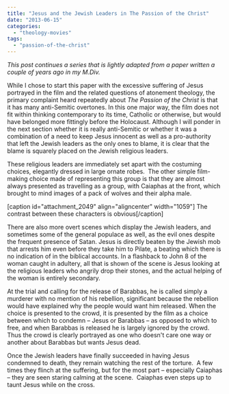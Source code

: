 ```yaml
---
title: "Jesus and the Jewish Leaders in The Passion of the Christ"
date: "2013-06-15"
categories: 
  - "theology-movies"
tags: 
  - "passion-of-the-christ"
---
```


_This post continues a series that is lightly adapted from a paper written a couple of years ago in my M.Div._

While I chose to start this paper with the excessive suffering of Jesus portrayed in the film and the related questions of atonement theology, the primary complaint heard repeatedly about _The Passion of the Christ_ is that it has many anti-Semitic overtones. In this one major way, the film does not fit within thinking contemporary to its time, Catholic or otherwise, but would have belonged more fittingly before the Holocaust. Although I will ponder in the next section whether it is really anti-Semitic or whether it was a combination of a need to keep Jesus innocent as well as a pro-authority that left the Jewish leaders as the only ones to blame, it is clear that the blame is squarely placed on the Jewish religious leaders.

These religious leaders are immediately set apart with the costuming choices, elegantly dressed in large ornate robes.  The other simple film-making choice made of representing this group is that they are almost always presented as travelling as a group, with Caiaphas at the front, which brought to mind images of a pack of wolves and their alpha male.

<!--more-->

\[caption id="attachment\_2049" align="aligncenter" width="1059"\] The contrast between these characters is obvious\[/caption\]

There are also more overt scenes which display the Jewish leaders, and sometimes some of the general populace as well, as the evil ones despite the frequent presence of Satan. Jesus is directly beaten by the Jewish mob that arrests him even before they take him to Pilate, a beating which there is no indication of in the biblical accounts. In a flashback to John 8 of the woman caught in adultery, all that is shown of the scene is Jesus looking at the religious leaders who angrily drop their stones, and the actual helping of the woman is entirely secondary.

At the trial and calling for the release of Barabbas, he is called simply a murderer with no mention of his rebellion, significant because the rebellion would have explained why the people would want him released. When the choice is presented to the crowd, it is presented by the film as a choice between which to condemn – Jesus or Barabbas – as opposed to which to free, and when Barabbas is released he is largely ignored by the crowd. Thus the crowd is clearly portrayed as one who doesn't care one way or another about Barabbas but wants Jesus dead.

Once the Jewish leaders have finally succeeded in having Jesus condemned to death, they remain watching the rest of the torture.  A few times they flinch at the suffering, but for the most part – especially Caiaphas – they are seen staring calming at the scene.  Caiaphas even steps up to taunt Jesus while on the cross.
